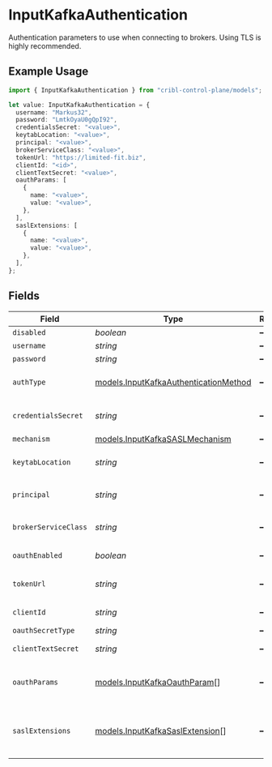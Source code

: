 # InputKafkaAuthentication

Authentication parameters to use when connecting to brokers. Using TLS is highly recommended.

## Example Usage

```typescript
import { InputKafkaAuthentication } from "cribl-control-plane/models";

let value: InputKafkaAuthentication = {
  username: "Markus32",
  password: "LmtkOyaU0gQpI92",
  credentialsSecret: "<value>",
  keytabLocation: "<value>",
  principal: "<value>",
  brokerServiceClass: "<value>",
  tokenUrl: "https://limited-fit.biz",
  clientId: "<id>",
  clientTextSecret: "<value>",
  oauthParams: [
    {
      name: "<value>",
      value: "<value>",
    },
  ],
  saslExtensions: [
    {
      name: "<value>",
      value: "<value>",
    },
  ],
};
```

## Fields

| Field                                                                                  | Type                                                                                   | Required                                                                               | Description                                                                            |
| -------------------------------------------------------------------------------------- | -------------------------------------------------------------------------------------- | -------------------------------------------------------------------------------------- | -------------------------------------------------------------------------------------- |
| `disabled`                                                                             | *boolean*                                                                              | :heavy_minus_sign:                                                                     | N/A                                                                                    |
| `username`                                                                             | *string*                                                                               | :heavy_minus_sign:                                                                     | N/A                                                                                    |
| `password`                                                                             | *string*                                                                               | :heavy_minus_sign:                                                                     | N/A                                                                                    |
| `authType`                                                                             | [models.InputKafkaAuthenticationMethod](../models/inputkafkaauthenticationmethod.md)   | :heavy_minus_sign:                                                                     | Enter credentials directly, or select a stored secret                                  |
| `credentialsSecret`                                                                    | *string*                                                                               | :heavy_minus_sign:                                                                     | Select or create a secret that references your credentials                             |
| `mechanism`                                                                            | [models.InputKafkaSASLMechanism](../models/inputkafkasaslmechanism.md)                 | :heavy_minus_sign:                                                                     | N/A                                                                                    |
| `keytabLocation`                                                                       | *string*                                                                               | :heavy_minus_sign:                                                                     | Location of keytab file for authentication principal                                   |
| `principal`                                                                            | *string*                                                                               | :heavy_minus_sign:                                                                     | Authentication principal, such as `kafka_user@example.com`                             |
| `brokerServiceClass`                                                                   | *string*                                                                               | :heavy_minus_sign:                                                                     | Kerberos service class for Kafka brokers, such as `kafka`                              |
| `oauthEnabled`                                                                         | *boolean*                                                                              | :heavy_minus_sign:                                                                     | Enable OAuth authentication                                                            |
| `tokenUrl`                                                                             | *string*                                                                               | :heavy_minus_sign:                                                                     | URL of the token endpoint to use for OAuth authentication                              |
| `clientId`                                                                             | *string*                                                                               | :heavy_minus_sign:                                                                     | Client ID to use for OAuth authentication                                              |
| `oauthSecretType`                                                                      | *string*                                                                               | :heavy_minus_sign:                                                                     | N/A                                                                                    |
| `clientTextSecret`                                                                     | *string*                                                                               | :heavy_minus_sign:                                                                     | Select or create a stored text secret                                                  |
| `oauthParams`                                                                          | [models.InputKafkaOauthParam](../models/inputkafkaoauthparam.md)[]                     | :heavy_minus_sign:                                                                     | Additional fields to send to the token endpoint, such as scope or audience             |
| `saslExtensions`                                                                       | [models.InputKafkaSaslExtension](../models/inputkafkasaslextension.md)[]               | :heavy_minus_sign:                                                                     | Additional SASL extension fields, such as Confluent's logicalCluster or identityPoolId |